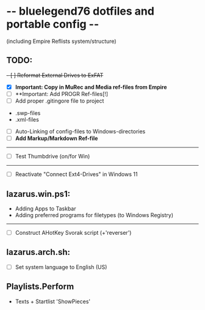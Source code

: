 # -- bluelegend76 dotfiles and portable config --
(including Empire Reflists system/structure)

## TODO:
~~- [ ] Reformat External Drives to ExFAT~~
- [x] **Important: Copy in MuRec and Media ref-files from Empire**
- [ ] **Important: Add PROGR Ref-files[!]
- [ ] Add proper .gitingore file to project
- .swp-files
- .xml-files
- [ ] Auto-Linking of config-files to Windows-directories
- [ ] **Add Markup/Markdown Ref-file**
-----
- [ ] Test Thumbdrive (on/for Win)
-----
- [ ] Reactivate "Connect Ext4-Drives" in Windows 11

## lazarus.win.ps1:
- Adding Apps to Taskbar
- Adding preferred programs for filetypes (to Windows Registry)
----
- [ ] Construct AHotKey Svorak script (+'reverser')
 
## lazarus.arch.sh:
- [ ] Set system language to English (US)

## Playlists.Perform
- Texts + Startlist 'ShowPieces'
